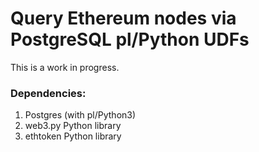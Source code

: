 # Query Ethereum nodes via PostgreSQL pl/Python UDFs

This is a work in progress.

### Dependencies:
1. Postgres (with pl/Python3)
2. web3.py Python library
3. ethtoken Python library
